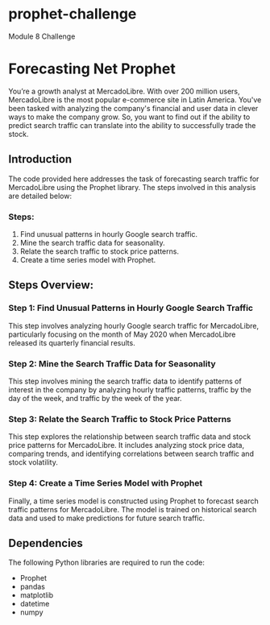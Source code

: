 # prophet-challenge
Module 8 Challenge

# Forecasting Net Prophet

You’re a growth analyst at MercadoLibre. With over 200 million users, MercadoLibre is the most popular e-commerce site in Latin America. You've been tasked with analyzing the company's financial and user data in clever ways to make the company grow. So, you want to find out if the ability to predict search traffic can translate into the ability to successfully trade the stock.

## Introduction

The code provided here addresses the task of forecasting search traffic for MercadoLibre using the Prophet library. The steps involved in this analysis are detailed below:

### Steps:
1. Find unusual patterns in hourly Google search traffic.
2. Mine the search traffic data for seasonality.
3. Relate the search traffic to stock price patterns.
4. Create a time series model with Prophet.

## Steps Overview:

### Step 1: Find Unusual Patterns in Hourly Google Search Traffic
This step involves analyzing hourly Google search traffic for MercadoLibre, particularly focusing on the month of May 2020 when MercadoLibre released its quarterly financial results.

### Step 2: Mine the Search Traffic Data for Seasonality
This step involves mining the search traffic data to identify patterns of interest in the company by analyzing hourly traffic patterns, traffic by the day of the week, and traffic by the week of the year.

### Step 3: Relate the Search Traffic to Stock Price Patterns
This step explores the relationship between search traffic data and stock price patterns for MercadoLibre. It includes analyzing stock price data, comparing trends, and identifying correlations between search traffic and stock volatility.

### Step 4: Create a Time Series Model with Prophet
Finally, a time series model is constructed using Prophet to forecast search traffic patterns for MercadoLibre. The model is trained on historical search data and used to make predictions for future search traffic.

## Dependencies
The following Python libraries are required to run the code:
- Prophet
- pandas
- matplotlib
- datetime
- numpy
